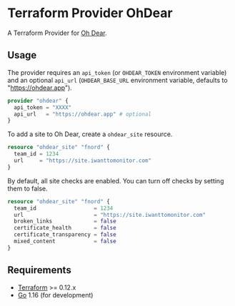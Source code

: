 # Terraform Provider OhDear

A Terraform Provider for [Oh Dear](https://ohdear.app/).

## Usage

The provider requires an `api_token` (or `OHDEAR_TOKEN` environment variable) and
an optional `api_url` (`OHDEAR_BASE_URL` environment variable, defaults to "https://ohdear.app").

```terraform
provider "ohdear" {
  api_token = "XXXX"
  api_url   = "https://ohdear.app" # optional
}
```

To add a site to Oh Dear, create a `ohdear_site` resource.

```terraform
resource "ohdear_site" "fnord" {
  team_id = 1234
  url     = "https://site.iwanttomonitor.com"
}
```

By default, all site checks are enabled. You can turn off checks by setting them
to false.

```terraform
resource "ohdear_site" "fnord" {
  team_id                  = 1234
  url                      = "https://site.iwanttomonitor.com"
  broken_links             = false
  certificate_health       = false
  certificate_transparency = false
  mixed_content            = false
}
```

## Requirements

* [Terraform](https://www.terraform.io/downloads.html) >= 0.12.x
* [Go](https://golang.org/doc/install) 1.16 (for development)
